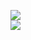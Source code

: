 [![](https://img.shields.io/badge/Made%20With-Github%20Spray-lightgrey.svg?style=for-the-badge&logo=github)](https://github.com/Annihil/github-spray#4026)  
[![](https://i.imgur.com/2DrTn0Z.gif)](https://github.com/Annihil/github-spray)
